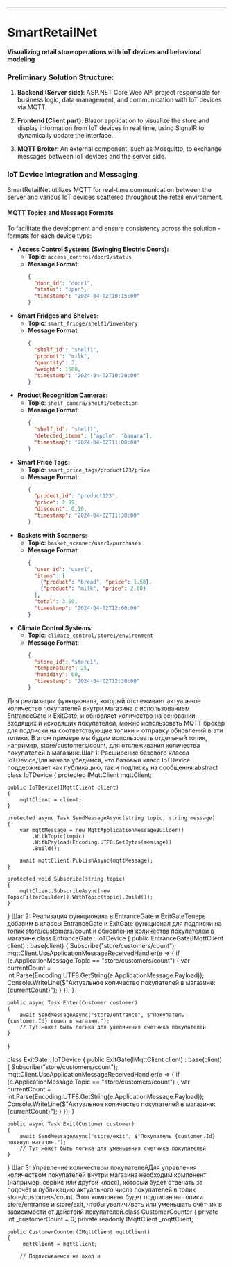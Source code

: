---

# SmartRetailNet

**Visualizing retail store operations with IoT devices and behavioral modeling**

### Preliminary Solution Structure:

1. **Backend (Server side)**: ASP.NET Core Web API project responsible for business logic, data management, and communication with IoT devices via MQTT.
    
2. **Frontend (Client part)**: Blazor application to visualize the store and display information from IoT devices in real time, using SignalR to dynamically update the interface.
    
3. **MQTT Broker**: An external component, such as Mosquitto, to exchange messages between IoT devices and the server side.

### IoT Device Integration and Messaging

SmartRetailNet utilizes MQTT for real-time communication between the server and various IoT devices scattered throughout the retail environment.

#### MQTT Topics and Message Formats

To facilitate the development and ensure consistency across the solution - formats for each device type:

- **Access Control Systems (Swinging Electric Doors):**
  - **Topic**: `access_control/door1/status`
  - **Message Format**: 
    ```json
    { 
      "door_id": "door1", 
      "status": "open", 
      "timestamp": "2024-04-02T10:15:00" 
    }
    ```
- **Smart Fridges and Shelves:**
  - **Topic**: `smart_fridge/shelf1/inventory`
  - **Message Format**: 
    ```json
    { 
      "shelf_id": "shelf1", 
      "product": "milk", 
      "quantity": 3, 
      "weight": 1500, 
      "timestamp": "2024-04-02T10:30:00" 
    }
    ```
- **Product Recognition Cameras:**
  - **Topic**: `shelf_camera/shelf1/detection`
  - **Message Format**: 
    ```json
    { 
      "shelf_id": "shelf1", 
      "detected_items": ["apple", "banana"], 
      "timestamp": "2024-04-02T11:00:00" 
    }
    ```
- **Smart Price Tags:**
  - **Topic**: `smart_price_tags/product123/price`
  - **Message Format**: 
    ```json
    { 
      "product_id": "product123", 
      "price": 2.99, 
      "discount": 0.10, 
      "timestamp": "2024-04-02T11:30:00" 
    }
    ```
- **Baskets with Scanners:**
  - **Topic**: `basket_scanner/user1/purchases`
  - **Message Format**: 
    ```json
    { 
      "user_id": "user1", 
      "items": [
        {"product": "bread", "price": 1.50}, 
        {"product": "milk", "price": 2.00}
      ], 
      "total": 3.50, 
      "timestamp": "2024-04-02T12:00:00" 
    }
    ```
- **Climate Control Systems:**
  - **Topic**: `climate_control/store1/environment`
  - **Message Format**: 
    ```json
    { 
      "store_id": "store1", 
      "temperature": 25, 
      "humidity": 60, 
      "timestamp": "2024-04-02T12:30:00" 
    }
    ```




Для реализации функционала, который отслеживает актуальное количество покупателей внутри магазина с использованием EntranceGate и ExitGate, и обновляет количество на основании входящих и исходящих покупателей, можно использовать MQTT брокер для подписки на соответствующие топики и отправку обновлений в эти топики. В этом примере мы будем использовать отдельный топик, например, store/customers/count, для отслеживания количества покупателей в магазине.Шаг 1: Расширение базового класса IoTDeviceДля начала убедимся, что базовый класс IoTDevice поддерживает как публикацию, так и подписку на сообщения:abstract class IoTDevice
{
    protected IMqttClient mqttClient;

    public IoTDevice(IMqttClient client)
    {
        mqttClient = client;
    }

    protected async Task SendMessageAsync(string topic, string message)
    {
        var mqttMessage = new MqttApplicationMessageBuilder()
            .WithTopic(topic)
            .WithPayload(Encoding.UTF8.GetBytes(message))
            .Build();

        await mqttClient.PublishAsync(mqttMessage);
    }

    protected void Subscribe(string topic)
    {
        mqttClient.SubscribeAsync(new TopicFilterBuilder().WithTopic(topic).Build());
    }
}
Шаг 2: Реализация функционала в EntranceGate и ExitGateТеперь добавим в классы EntranceGate и ExitGate функционал для подписки на топик store/customers/count и обновления количества покупателей в магазине.class EntranceGate : IoTDevice
{
    public EntranceGate(IMqttClient client) : base(client)
    {
        Subscribe("store/customers/count");
        mqttClient.UseApplicationMessageReceivedHandler(e =>
        {
            if (e.ApplicationMessage.Topic == "store/customers/count")
            {
                var currentCount = int.Parse(Encoding.UTF8.GetString(e.ApplicationMessage.Payload));
                Console.WriteLine($"Актуальное количество покупателей в магазине: {currentCount}");
            }
        });
    }

    public async Task Enter(Customer customer)
    {
        await SendMessageAsync("store/entrance", $"Покупатель {customer.Id} вошел в магазин.");
        // Тут может быть логика для увеличения счетчика покупателей
    }
}

class ExitGate : IoTDevice
{
    public ExitGate(IMqttClient client) : base(client)
    {
        Subscribe("store/customers/count");
        mqttClient.UseApplicationMessageReceivedHandler(e =>
        {
            if (e.ApplicationMessage.Topic == "store/customers/count")
            {
                var currentCount = int.Parse(Encoding.UTF8.GetString(e.ApplicationMessage.Payload));
                Console.WriteLine($"Актуальное количество покупателей в магазине: {currentCount}");
            }
        });
    }

    public async Task Exit(Customer customer)
    {
        await SendMessageAsync("store/exit", $"Покупатель {customer.Id} покинул магазин.");
        // Тут может быть логика для уменьшения счетчика покупателей
    }
}
Шаг 3: Управление количеством покупателейДля управления количеством покупателей внутри магазина необходим компонент (например, сервис или другой класс), который будет отвечать за подсчёт и публикацию актуального числа покупателей в топик store/customers/count. Этот компонент будет подписан на топики store/entrance и store/exit, чтобы увеличивать или уменьшать счётчик в зависимости от действий покупателей.class CustomerCounter
{
    private int _customerCount = 0;
    private readonly IMqttClient _mqttClient;

    public CustomerCounter(IMqttClient mqttClient)
    {
        _mqttClient = mqttClient;

        // Подписываемся на вход и


